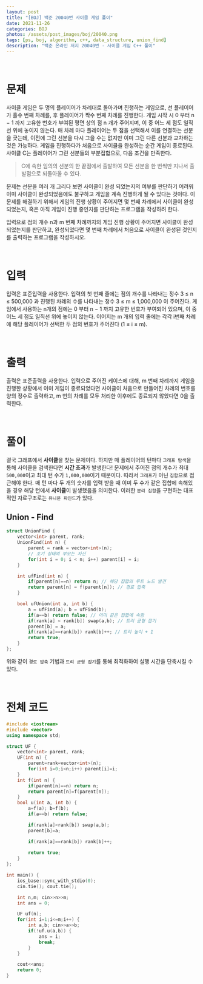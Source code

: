 ```yaml
---
layout: post
title: "[BOJ] 백준 20040번 사이클 게임 풀이"
date: 2021-11-26
categories: BOJ
photos: /assets/post_images/boj/20040.png
tags: [ps, boj, algorithm, c++, data_structure, union_find]
description: "백준 온라인 저지 20040번 - 사이클 게임 C++ 풀이"
---
```


<br>

# 문제

사이클 게임은 두 명의 플레이어가 차례대로 돌아가며 진행하는 게임으로, 선 플레이어가 홀수 번째 차례를, 후 플레이어가 짝수 번째 차례를 진행한다. 게임 시작 시 0 부터 n − 1 까지 고유한 번호가 부여된 평면 상의 점 n 개가 주어지며, 이 중 어느 세 점도 일직선 위에 놓이지 않는다. 매 차례 마다 플레이어는 두 점을 선택해서 이를 연결하는 선분을 긋는데, 이전에 그린 선분을 다시 그을 수는 없지만 이미 그린 다른 선분과 교차하는 것은 가능하다. 게임을 진행하다가 처음으로 사이클을 완성하는 순간 게임이 종료된다. 사이클 C는 플레이어가 그린 선분들의 부분집합으로, 다음 조건을 만족한다.

> C에 속한 임의의 선분의 한 끝점에서 출발하여 모든 선분을 한 번씩만 지나서 출발점으로 되돌아올 수 있다.

문제는 선분을 여러 개 그리다 보면 사이클이 완성 되었는지의 여부를 판단하기 어려워 이미 사이클이 완성되었음에도 불구하고 게임을 계속 진행하게 될 수 있다는 것이다. 이 문제를 해결하기 위해서 게임의 진행 상황이 주어지면 몇 번째 차례에서 사이클이 완성되었는지, 혹은 아직 게임이 진행 중인지를 판단하는 프로그램을 작성하려 한다.

입력으로 점의 개수 n과 m 번째 차례까지의 게임 진행 상황이 주어지면 사이클이 완성 되었는지를 판단하고, 완성되었다면 몇 번째 차례에서 처음으로 사이클이 완성된 것인지를 출력하는 프로그램을 작성하시오.

<br>

# 입력

입력은 표준입력을 사용한다. 입력의 첫 번째 줄에는 점의 개수를 나타내는 정수 3 ≤ n ≤ 500,000 과 진행된 차례의 수를 나타내는 정수 3 ≤ m ≤ 1,000,000 이 주어진다. 게임에서 사용하는 n개의 점에는 0 부터 n − 1 까지 고유한 번호가 부여되어 있으며, 이 중 어느 세 점도 일직선 위에 놓이지 않는다. 이어지는 m 개의 입력 줄에는 각각 i번째 차례에 해당 플레이어가 선택한 두 점의 번호가 주어진다 (1 ≤ i ≤ m).

<br>

# 출력

출력은 표준출력을 사용한다. 입력으로 주어진 케이스에 대해, m 번째 차례까지 게임을 진행한 상황에서 이미 게임이 종료되었다면 사이클이 처음으로 만들어진 차례의 번호를 양의 정수로 출력하고, m 번의 차례를 모두 처리한 이후에도 종료되지 않았다면 0을 출력한다.

<br>

# 풀이

결국 그래프에서 **사이클**을 찾는 문제이다. 하지만 매 플레이어의 턴마다 `그래프 탐색`을 통해 사이클을 검색한다면 **시간 초과**가 발생한다! 문제에서 주어진 점의 개수가 최대 `500,000`이고 최대 턴 수가 `1,000,000`이기 때문이다. 따라서 `그래프`가 아닌 `집합`으로 접근해야 한다. 매 턴 마다 두 개의 숫자를 입력 받을 때 이미 두 수가 같은 집합에 속해있을 경우 해당 턴에서 **사이클**이 발생했음을 의미한다. 이러한 `분리 집합`을 구현하는 대표적인 자료구조로는 `유니온 파인드`가 있다.

## Union - Find

```c++
struct UnionFind {
    vector<int> parent, rank;
    UnionFind(int n) {
        parent = rank = vector<int>(n);
        // 초기 상태의 부모는 자신
        for(int i = 0; i < n; i++) parent[i] = i;
    }

    int ufFind(int n) {
        if(parent[n]==n) return n; // 해당 집합의 루트 노드 발견
        return parent[n] = f(parent[n]); // 경로 압축
    }

    bool ufUnion(int a, int b) {
        a = ufFind(a); b = ufFind(b);
        if(a==b) return false; // 이미 같은 집합에 속함
        if(rank[a] < rank[b]) swap(a,b); // 트리 균형 잡기
        parent[b] = a;
        if(rank[a]==rank[b]) rank[b]++; // 트리 높이 + 1
        return true;
    }
};
```
위와 같이 `경로 압축` 기법과 `트리 균형 잡기`를 통해 최적화하여 실행 시간을 단축시킬 수 있다.

<br>

# 전체 코드

```c++
#include <iostream>
#include <vector>
using namespace std;

struct UF {
    vector<int> parent, rank;
    UF(int n) {
        parent=rank=vector<int>(n);
        for(int i=0;i<n;i++) parent[i]=i;
    }
    int f(int n) {
        if(parent[n]==n) return n;
        return parent[n]=f(parent[n]);
    }
    bool u(int a, int b) {
        a=f(a); b=f(b);
        if(a==b) return false;

        if(rank[a]<rank[b]) swap(a,b);
        parent[b]=a;

        if(rank[a]==rank[b]) rank[b]++;
        
        return true;
    }
};

int main() {
    ios_base::sync_with_stdio(0);
    cin.tie(); cout.tie();

    int n,m; cin>>n>>m;
    int ans = 0;

    UF uf(n);   
    for(int i=1;i<=m;i++) {
        int a,b; cin>>a>>b;
        if(!uf.u(a,b)) {
            ans = i;
            break;
        }
    }

    cout<<ans;
    return 0;
}
```
